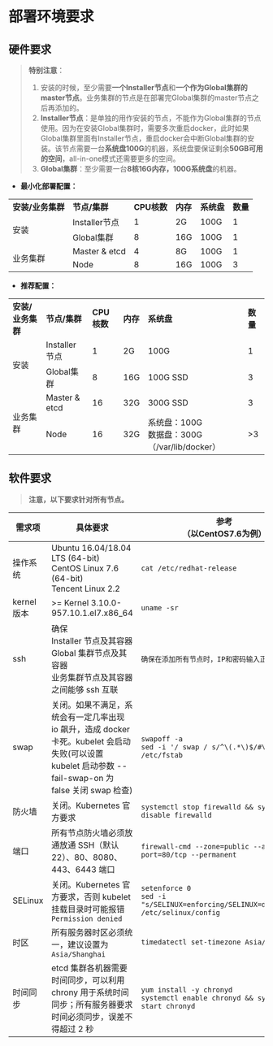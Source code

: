 #  部署环境要求

## 硬件要求

> **特别注意**：
>
> 1. 安装的时候，至少需要**一个Installer节点**和**一个作为Global集群的master节点**。业务集群的节点是在部署完Global集群的master节点之后再添加的。
> 2. **Installer节点**：是单独的用作安装的节点，不能作为Global集群的节点使用。因为在安装Global集群时，需要多次重启docker，此时如果Global集群里面有Installer节点，重启docker会中断Global集群的安装。该节点需要一台**系统盘100G**的机器，系统盘要保证剩余**50GB可用的空间**，all-in-one模式还需要更多的空间。
> 3. **Global集群**：至少需要一台**8核16G内存，100G系统盘**的机器。


* **最小化部署配置：**

<table>
    <tr>
        <td><strong>安装/业务集群</strong></td>
        <td><strong>节点/集群 </td>
        <td><strong>CPU核数 </td>
        <td><strong>内存</td>
        <td><strong>系统盘</td>
        <td><strong>数量</td>
    </tr>
    <tr>
        <td rowspan="2">安装</td>
        <td>Installer节点</td>
        <td>1</td>
        <td>2G</td>
        <td>100G</td>
        <td>1</td>
    </tr>
    <tr>
        <td>Global集群</td>
        <td>8</td>
        <td>16G</td>
        <td>100G</td>
        <td>1</td>
    </tr>
    <tr>
        <td rowspan="2">业务集群</td>
        <td>Master & etcd</td>
        <td>4</td>
        <td>8G</td>
        <td>100G</td>
        <td>1</td>
    </tr>
    <tr>
        <td>Node</td>
        <td>8</td>
        <td>16G</td>
        <td>100G</td>
        <td>3</td>
    </tr>
  </table>





* **推荐配置：**

<table>
    <tr>
        <td><strong>安装/业务集群</strong></td>
        <td><strong>节点/集群 </td>
        <td><strong>CPU核数 </td>
        <td><strong>内存</td>
        <td><strong>系统盘</td>
        <td><strong>数量</td>
    </tr>
    <tr>
        <td rowspan="2">安装</td>
        <td>Installer节点</td>
        <td>1</td>
        <td>2G</td>
        <td>100G</td>
        <td>1</td>
    </tr>
    <tr>
        <td>Global集群</td>
        <td>8</td>
        <td>16G</td>
        <td>100G SSD</td>
        <td>3</td>
    </tr>
    <tr>
        <td rowspan="2">业务集群</td>
        <td>Master & etcd</td>
        <td>16</td>
        <td>32G</td>
        <td>300G SSD</td>
        <td>3</td>
    </tr>
    <tr>
        <td>Node</td>
        <td>16</td>
        <td>32G</td>
        <td>系统盘：100G<br>数据盘：300G （/var/lib/docker） </td>
        <td>>3</td>
    </tr>
  </table>




## 软件要求



> **注意，以下要求针对所有节点。**

| 需求项      | 具体要求                                                     | 参考<br>（以CentOS7.6为例）                                  |
| ----------- | ------------------------------------------------------------ | ------------------------------------------------------------ |
| 操作系统    | Ubuntu 16.04/18.04 LTS (64-bit) <br>CentOS Linux 7.6 (64-bit)<br>Tencent Linux 2.2 | `cat /etc/redhat-release`                                    |
| kernel 版本 | >= Kernel 3.10.0-957.10.1.el7.x86_64                         | `uname -sr`                                                  |
| ssh         | 确保<br> Installer 节点及其容器<br>Global 集群节点及其容器<br>业务集群节点及其容器<br>之间能够 ssh 互联 | `确保在添加所有节点时，IP和密码输入正确`                     |
| swap        | 关闭。如果不满足，系统会有一定几率出现 io 飙升，造成 docker 卡死。kubelet 会启动失败(可以设置 kubelet 启动参数 --fail-swap-on 为 false 关闭 swap 检查) | `swapoff -a`<br/>`sed -i '/ swap / s/^\(.*\)$/#\1/g' /etc/fstab` |
| 防火墙      | 关闭。Kubernetes 官方要求                                    | `systemctl stop firewalld && systemctl disable firewalld`    |
| 端口        | 所有节点防火墙必须放通放通 SSH（默认22）、80、8080、443、6443 端口 | `firewall-cmd --zone=public --add-port=80/tcp --permanent`   |
| SELinux     | 关闭。Kubernetes 官方要求，否则 kubelet 挂载目录时可能报错 `Permission denied` | `setenforce 0` <br/>`sed -i "s/SELINUX=enforcing/SELINUX=disabled/g" /etc/selinux/config` |
| 时区        | 所有服务器时区必须统一，建议设置为 `Asia/Shanghai`           | `timedatectl set-timezone Asia/Shanghai`                     |
| 时间同步    | etcd 集群各机器需要时间同步，可以利用chrony 用于系统时间同步；所有服务器要求时间必须同步，误差不得超过 2 秒 | `yum install -y chronyd` <br/>`systemctl enable chronyd && systemctl start chronyd` |